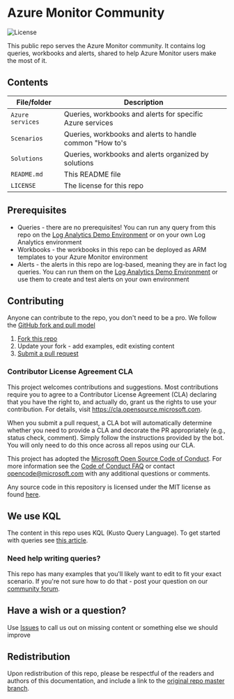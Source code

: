 # Azure Monitor Community
![License](https://img.shields.io/badge/license-MIT-green.svg)

This public repo serves the Azure Monitor community. It contains log queries, workbooks and alerts, shared to help Azure Monitor users make the most of it.

## Contents

| File/folder       | Description                                		            |
|-------------------|-----------------------------------------------------------|
| `Azure services`  | Queries, workbooks and alerts for specific Azure services	|
| `Scenarios`       | Queries, workbooks and alerts to handle common "How to's  |
| `Solutions`	      | Queries, workbooks and alerts organized by solutions	    |
| `README.md`       | This README file  		                                    |
| `LICENSE`         | The license for this repo 		                            |

## Prerequisites

- Queries - there are no prerequisites!
You can run any query from this repo on the [Log Analytics Demo Environment](https://portal.loganalytics.io/demo) or on your own Log Analytics environment
- Workbooks - the workbooks in this repo can be deployed as ARM templates to your Azure Monitor environment
- Alerts - the alerts in this repo are log-based, meaning they are in fact log queries. You can run them on the [Log Analytics Demo Environment](https://portal.loganalytics.io/demo) or use them to create and test alerts on your own environment

## Contributing

Anyone can contribute to the repo, you don't need to be a pro. 
We follow the [GitHub fork and pull model](https://help.github.com/articles/about-collaborative-development-models)
1. [Fork this repo](https://help.github.com/articles/fork-a-repo/)
2. Update your fork - add examples, edit existing content
3. [Submit a pull request](https://help.github.com/articles/about-pull-requests/)

### Contributor License Agreement CLA 
This project welcomes contributions and suggestions. Most contributions require you to agree to a
Contributor License Agreement (CLA) declaring that you have the right to, and actually do, grant us
the rights to use your contribution. For details, visit https://cla.opensource.microsoft.com.

When you submit a pull request, a CLA bot will automatically determine whether you need to provide
a CLA and decorate the PR appropriately (e.g., status check, comment). Simply follow the instructions
provided by the bot. You will only need to do this once across all repos using our CLA.

This project has adopted the [Microsoft Open Source Code of Conduct](https://opensource.microsoft.com/codeofconduct/).
For more information see the [Code of Conduct FAQ](https://opensource.microsoft.com/codeofconduct/faq/) or
contact [opencode@microsoft.com](mailto:opencode@microsoft.com) with any additional questions or comments.

Any source code in this repository is licensed under the MIT license as found [here](LICENSE).

## We use KQL
The content in this repo uses KQL (Kusto Query Language). To get started with queries see [this article](https://docs.microsoft.com/azure/azure-monitor/log-query/get-started-queries).

### Need help writing queries?
This repo has many examples that you'll likely want to edit to fit your exact scenario. If you're not sure how to do that - post your question on our [community forum](https://techcommunity.microsoft.com/t5/azure-monitor/bd-p/AzureMonitor).

## Have a wish or a question?
Use [Issues](https://github.com/microsoft/AzureMonitorCommunity/issues) to call us out on missing content or something else we should improve

## Redistribution
Upon redistribution of this repo, please be respectful of the readers and authors of this documentation, and include a link to the [original repo master branch](https://github.com/microsoft/AzureMonitorCommunity).
